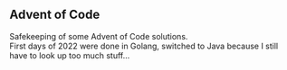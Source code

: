 ## Advent of Code
Safekeeping of some Advent of Code solutions.<br>
First days of 2022 were done in Golang, switched to Java because I still have to look up too much stuff...
